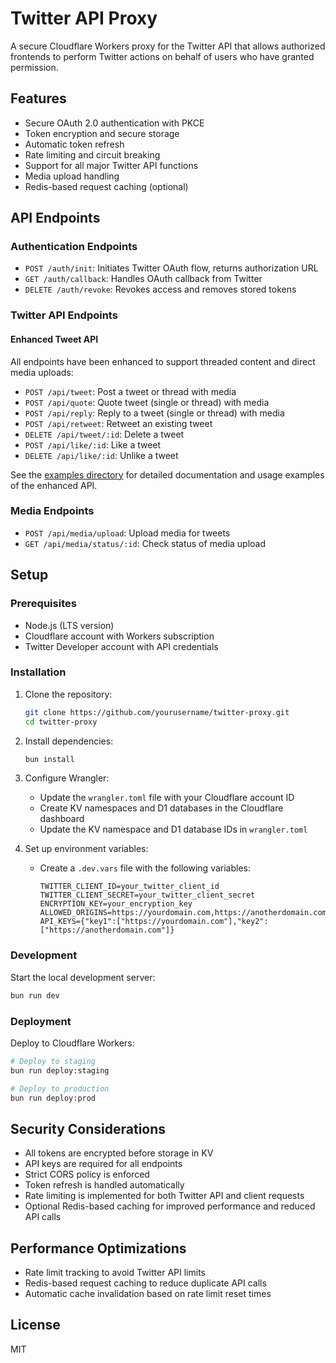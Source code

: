 # Twitter API Proxy

A secure Cloudflare Workers proxy for the Twitter API that allows authorized frontends to perform Twitter actions on behalf of users who have granted permission.

## Features

- Secure OAuth 2.0 authentication with PKCE
- Token encryption and secure storage
- Automatic token refresh
- Rate limiting and circuit breaking
- Support for all major Twitter API functions
- Media upload handling
- Redis-based request caching (optional)

## API Endpoints

### Authentication Endpoints

- `POST /auth/init`: Initiates Twitter OAuth flow, returns authorization URL
- `GET /auth/callback`: Handles OAuth callback from Twitter
- `DELETE /auth/revoke`: Revokes access and removes stored tokens

### Twitter API Endpoints

#### Enhanced Tweet API

All endpoints have been enhanced to support threaded content and direct media uploads:

- `POST /api/tweet`: Post a tweet or thread with media
- `POST /api/quote`: Quote tweet (single or thread) with media
- `POST /api/reply`: Reply to a tweet (single or thread) with media
- `POST /api/retweet`: Retweet an existing tweet
- `DELETE /api/tweet/:id`: Delete a tweet
- `POST /api/like/:id`: Like a tweet
- `DELETE /api/like/:id`: Unlike a tweet

See the [examples directory](./examples/README.md) for detailed documentation and usage examples of the enhanced API.

### Media Endpoints

- `POST /api/media/upload`: Upload media for tweets
- `GET /api/media/status/:id`: Check status of media upload

## Setup

### Prerequisites

- Node.js (LTS version)
- Cloudflare account with Workers subscription
- Twitter Developer account with API credentials

### Installation

1. Clone the repository:
   ```bash
   git clone https://github.com/yourusername/twitter-proxy.git
   cd twitter-proxy
   ```

2. Install dependencies:
   ```bash
   bun install
   ```

3. Configure Wrangler:
   - Update the `wrangler.toml` file with your Cloudflare account ID
   - Create KV namespaces and D1 databases in the Cloudflare dashboard
   - Update the KV namespace and D1 database IDs in `wrangler.toml`

4. Set up environment variables:
   - Create a `.dev.vars` file with the following variables:
     ```
     TWITTER_CLIENT_ID=your_twitter_client_id
     TWITTER_CLIENT_SECRET=your_twitter_client_secret
     ENCRYPTION_KEY=your_encryption_key
     ALLOWED_ORIGINS=https://yourdomain.com,https://anotherdomain.com
     API_KEYS={"key1":["https://yourdomain.com"],"key2":["https://anotherdomain.com"]}
     ```

### Development

Start the local development server:

```bash
bun run dev
```

### Deployment

Deploy to Cloudflare Workers:

```bash
# Deploy to staging
bun run deploy:staging

# Deploy to production
bun run deploy:prod
```

## Security Considerations

- All tokens are encrypted before storage in KV
- API keys are required for all endpoints
- Strict CORS policy is enforced
- Token refresh is handled automatically
- Rate limiting is implemented for both Twitter API and client requests
- Optional Redis-based caching for improved performance and reduced API calls

## Performance Optimizations

- Rate limit tracking to avoid Twitter API limits
- Redis-based request caching to reduce duplicate API calls
- Automatic cache invalidation based on rate limit reset times

## License

MIT
